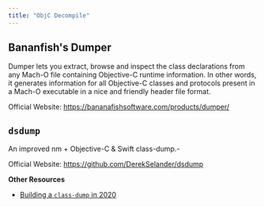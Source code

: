 ```yaml
---
title: "ObjC Decompile"
---
```


## Bananfish's Dumper

Dumper lets you extract, browse and inspect the class declarations from any Mach-O file containing Objective-C runtime information. In other words, it generates information for all Objective-C classes and protocols present in a Mach-O executable in a nice and friendly header file format.

Official Website: https://bananafishsoftware.com/products/dumper/

## `dsdump`

An improved nm + Objective-C & Swift class-dump.-

Official Website: https://github.com/DerekSelander/dsdump

**Other Resources**

* [Building a `class-dump` in 2020](https://derekselander.github.io/dsdump/)